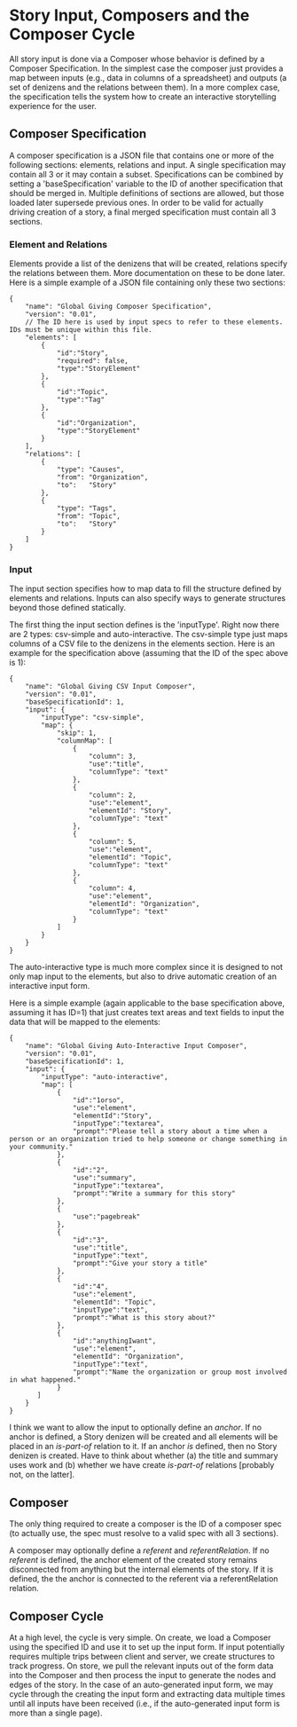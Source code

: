 # Story Input, Composers and the Composer Cycle

All story input is done via a Composer whose behavior is defined by a Composer Specification. In the simplest case the composer just provides a map between inputs (e.g., data in columns of a spreadsheet) and outputs (a set of denizens and the relations between them). In a more complex case, the specification tells the system how to create an interactive storytelling experience for the user.

## Composer Specification

A composer specification is a JSON file that contains one or more of the following sections: elements, relations and input. A single specification may contain all 3 or it may contain a subset. Specifications can be combined by setting a 'baseSpecification' variable to the ID of another specification that should be merged in. Multiple definitions of sections are allowed, but those loaded later supersede previous ones. In order to be valid for actually driving creation of a story, a final merged specification must contain all 3 sections.

### Element and Relations

Elements provide a list of the denizens that will be created, relations specify the relations between them. More documentation on these to be done later. Here is a simple example of a JSON file containing only these two sections:

```
{
    "name": "Global Giving Composer Specification",
    "version": "0.01",
    // The ID here is used by input specs to refer to these elements. IDs must be unique within this file.
    "elements": [
        {
            "id":"Story",
            "required": false,
            "type":"StoryElement"
        },
        {
            "id":"Topic",
            "type":"Tag"
        },
        {
            "id":"Organization",
            "type":"StoryElement"
        }
    ],
    "relations": [
        {
            "type": "Causes",
            "from": "Organization",
            "to":   "Story"
        },
        {
            "type": "Tags",
            "from": "Topic",
            "to":   "Story"
        }
    ]
}
```

### Input

The input section specifies how to map data to fill the structure defined by elements and relations. Inputs can also specify ways to generate structures beyond those defined statically.

The first thing the input section defines is the 'inputType'. Right now there are 2 types: csv-simple and auto-interactive. The csv-simple type just maps columns of a CSV file to the denizens in the elements section. Here is an example for the specification above (assuming that the ID of the spec above is 1):

```
{
    "name": "Global Giving CSV Input Composer",
    "version": "0.01",
    "baseSpecificationId": 1,
    "input": {
        "inputType": "csv-simple",
        "map": {
            "skip": 1,
            "columnMap": [
                {
                    "column": 3,
                    "use":"title",
                    "columnType": "text"
                },
                {
                    "column": 2,
                    "use":"element",
                    "elementId": "Story",
                    "columnType": "text"
                },
                {
                    "column": 5,
                    "use":"element",
                    "elementId": "Topic",
                    "columnType": "text"
                },
                {
                    "column": 4,
                    "use":"element",
                    "elementId": "Organization",
                    "columnType": "text"
                }
            ]
        }
    }
}
```
The auto-interactive type is much more complex since it is designed to not only map input to the elements, but also to drive automatic creation of an interactive input form.

Here is a simple example (again applicable to the base specification above, assuming it has ID=1) that just creates text areas and text fields to input the data that will be mapped to the elements:

```
{
    "name": "Global Giving Auto-Interactive Input Composer",
    "version": "0.01",
    "baseSpecificationId": 1,
    "input": {
        "inputType": "auto-interactive",
        "map": [ 
            {
                "id":"1orso",
                "use":"element",
                "elementId":"Story",
                "inputType":"textarea",
                "prompt":"Please tell a story about a time when a person or an organization tried to help someone or change something in your community."
            },
            {
                "id":"2",
                "use":"summary",
                "inputType":"textarea",
                "prompt":"Write a summary for this story"
            },
            {
                "use":"pagebreak"
            },
            {
                "id":"3",
                "use":"title",
                "inputType":"text",
                "prompt":"Give your story a title"
            },
            {
                "id":"4",
                "use":"element",
                "elementId": "Topic",
                "inputType":"text",
                "prompt":"What is this story about?"
            },
            {
                "id":"anythingIwant",
                "use":"element",
                "elementId": "Organization",
                "inputType":"text",
                "prompt":"Name the organization or group most involved in what happened."
            }
       ]
    }
}

```
I think we want to allow the input to optionally define an *anchor*. If no anchor is defined, a Story denizen will be created and all elements will be placed in an *is-part-of* relation to it. If an anchor *is* defined, then no Story denizen is created. Have to think about whether (a) the title and summary uses work and (b) whether we have create *is-part-of* relations [probably not, on the latter].


## Composer

The only thing required to create a composer is the ID of a composer spec (to actually use, the spec must resolve to a valid spec with all 3 sections). 

A composer may optionally define a *referent* and *referentRelation*. If no *referent* is defined, the anchor element of the created story remains disconnected from anything but the internal elements of the story. If it is defined, the the anchor is connected to the referent via a referentRelation relation.


## Composer Cycle

At a high level, the cycle is very simple. On create, we load a Composer using the specified ID and use it to set up the input form. If input potentially requires multiple trips between client and server, we create structures to track progress. On store, we pull the relevant inputs out of the form data into the Composer and then process the input to generate the nodes and edges of the story. In the case of an auto-generated input form, we may cycle through the creating the input form and extracting data multiple times until all inputs have been received (i.e., if the auto-generated input form is more than a single page).



